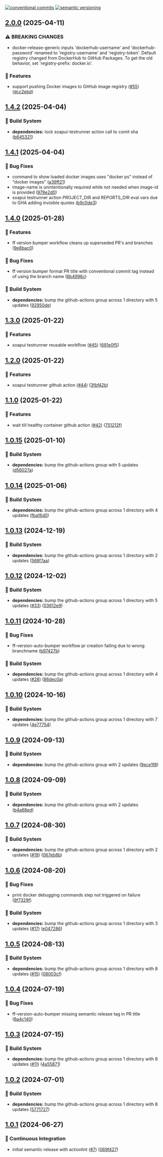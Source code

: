 [![conventional commits](https://img.shields.io/badge/conventional%20commits-1.0.0-yellow.svg)](https://conventionalcommits.org) [![semantic versioning](https://img.shields.io/badge/semantic%20versioning-2.0.0-green.svg)](https://semver.org)

## [2.0.0](https://github.com/wearefrank/ci-cd-templates/compare/v1.4.2...v2.0.0) (2025-04-11)

### ⚠ BREAKING CHANGES

* docker-release-generic inputs 'dockerhub-username' and 'dockerhub-password' renamed to 'registry-username' and 'registry-token'. Default registry changed from DockerHub to GitHub Packages. To get the old behavior, set 'registry-prefix: docker.io'.

### 🍕 Features

* support pushing Docker images to GitHub image registry ([#55](https://github.com/wearefrank/ci-cd-templates/issues/55)) ([dcc2ebd](https://github.com/wearefrank/ci-cd-templates/commit/dcc2ebd6658cd1bd7b3b78fc97f6e3bc6f0d6ba0))

## [1.4.2](https://github.com/wearefrank/ci-cd-templates/compare/v1.4.1...v1.4.2) (2025-04-04)

### 🤖 Build System

* **dependencies:** lock soapui-testrunner action call to comit sha ([b645321](https://github.com/wearefrank/ci-cd-templates/commit/b645321683c686e157c9064d7167c48dfe399bbb))

## [1.4.1](https://github.com/wearefrank/ci-cd-templates/compare/v1.4.0...v1.4.1) (2025-04-04)

### 🐛 Bug Fixes

* command to show loaded docker images uses "docker ps" instead of "docker images" ([a39ff21](https://github.com/wearefrank/ci-cd-templates/commit/a39ff213decd35421d6437215394dcc0412ae141))
* image-name is unintentionally required while not needed when image-id is provided ([979e2d0](https://github.com/wearefrank/ci-cd-templates/commit/979e2d04f5947a647b7fd38a5412a713f948f15d))
* soapui testrunner action PROJECT_DIR and REPORTS_DIR eval vars due to GHA adding invisible quotes ([b9c0de3](https://github.com/wearefrank/ci-cd-templates/commit/b9c0de3caad75fb662139e0a93fc3b875b3a3e0c))

## [1.4.0](https://github.com/wearefrank/ci-cd-templates/compare/v1.3.0...v1.4.0) (2025-01-28)

### 🍕 Features

* ff version bumper workflow cleans up superseded PR's and branches ([9e8bac0](https://github.com/wearefrank/ci-cd-templates/commit/9e8bac0f0033b7a4e491f5cead601b89060b1c99))

### 🐛 Bug Fixes

* ff version bumper format PR title with conventional commit tag instead of using the branch name ([6b4996c](https://github.com/wearefrank/ci-cd-templates/commit/6b4996ca7899e8ada98fd94878ee41ce18b52531))

### 🤖 Build System

* **dependencies:** bump the github-actions group across 1 directory with 5 updates ([92950de](https://github.com/wearefrank/ci-cd-templates/commit/92950ded1465e27d2082ba9220d46d93225447a9))

## [1.3.0](https://github.com/wearefrank/ci-cd-templates/compare/v1.2.0...v1.3.0) (2025-01-22)

### 🍕 Features

* soapui testrunner reusable workflow ([#45](https://github.com/wearefrank/ci-cd-templates/issues/45)) ([691e0f5](https://github.com/wearefrank/ci-cd-templates/commit/691e0f5f4eeb6e892a1a077989f015a3544ff13c))

## [1.2.0](https://github.com/wearefrank/ci-cd-templates/compare/v1.1.0...v1.2.0) (2025-01-22)

### 🍕 Features

* soapui testrunner github action ([#44](https://github.com/wearefrank/ci-cd-templates/issues/44)) ([3fbf42b](https://github.com/wearefrank/ci-cd-templates/commit/3fbf42b490466e1ce3302448fb13ad5a4f7a61b8))

## [1.1.0](https://github.com/wearefrank/ci-cd-templates/compare/v1.0.15...v1.1.0) (2025-01-22)

### 🍕 Features

* wait till healthy container github action ([#42](https://github.com/wearefrank/ci-cd-templates/issues/42)) ([751212f](https://github.com/wearefrank/ci-cd-templates/commit/751212f93545daa556e6426ce4c3233c190fe144))

## [1.0.15](https://github.com/wearefrank/ci-cd-templates/compare/v1.0.14...v1.0.15) (2025-01-10)

### 🤖 Build System

* **dependencies:** bump the github-actions group with 5 updates ([d56027a](https://github.com/wearefrank/ci-cd-templates/commit/d56027afeed2e5fe54b3c9a79c77ba6e1ea621f4))

## [1.0.14](https://github.com/wearefrank/ci-cd-templates/compare/v1.0.13...v1.0.14) (2025-01-06)

### 🤖 Build System

* **dependencies:** bump the github-actions group across 1 directory with 4 updates ([fba16d0](https://github.com/wearefrank/ci-cd-templates/commit/fba16d0490bc9e15213f3c61cd7bc720fbf7e8cd))

## [1.0.13](https://github.com/wearefrank/ci-cd-templates/compare/v1.0.12...v1.0.13) (2024-12-19)

### 🤖 Build System

* **dependencies:** bump the github-actions group across 1 directory with 2 updates ([568f7aa](https://github.com/wearefrank/ci-cd-templates/commit/568f7aa928702a1b1a76e3132a38de0bd34ae758))

## [1.0.12](https://github.com/wearefrank/ci-cd-templates/compare/v1.0.11...v1.0.12) (2024-12-02)

### 🤖 Build System

* **dependencies:** bump the github-actions group across 1 directory with 5 updates ([#33](https://github.com/wearefrank/ci-cd-templates/issues/33)) ([03612e9](https://github.com/wearefrank/ci-cd-templates/commit/03612e9ed88cb9f77795b72ffc2c2f410553721f))

## [1.0.11](https://github.com/wearefrank/ci-cd-templates/compare/v1.0.10...v1.0.11) (2024-10-28)

### 🐛 Bug Fixes

* ff-version-auto-bumper workflow pr creation failing due to wrong branchname ([b97427b](https://github.com/wearefrank/ci-cd-templates/commit/b97427b39fe8061454cea75de44bc48db959c503))

### 🤖 Build System

* **dependencies:** bump the github-actions group across 1 directory with 4 updates ([#28](https://github.com/wearefrank/ci-cd-templates/issues/28)) ([86dec0a](https://github.com/wearefrank/ci-cd-templates/commit/86dec0a9dd529fdd832407f0553b2fc937317206))

## [1.0.10](https://github.com/wearefrank/ci-cd-templates/compare/v1.0.9...v1.0.10) (2024-10-16)

### 🤖 Build System

* **dependencies:** bump the github-actions group across 1 directory with 7 updates ([4e77754](https://github.com/wearefrank/ci-cd-templates/commit/4e7775463e2136e791fa734d0968ef865bccfe1f))

## [1.0.9](https://github.com/wearefrank/ci-cd-templates/compare/v1.0.8...v1.0.9) (2024-09-13)

### 🤖 Build System

* **dependencies:** bump the github-actions group with 2 updates ([9ece1f8](https://github.com/wearefrank/ci-cd-templates/commit/9ece1f80f7bc2ee59b0d6b21e0bf92c913b87263))

## [1.0.8](https://github.com/wearefrank/ci-cd-templates/compare/v1.0.7...v1.0.8) (2024-09-09)

### 🤖 Build System

* **dependencies:** bump the github-actions group with 2 updates ([b4a68ed](https://github.com/wearefrank/ci-cd-templates/commit/b4a68ed2aca42f7b1ff926bd32547179931ae24a))

## [1.0.7](https://github.com/wearefrank/ci-cd-templates/compare/v1.0.6...v1.0.7) (2024-08-30)

### 🤖 Build System

* **dependencies:** bump the github-actions group across 1 directory with 2 updates ([#19](https://github.com/wearefrank/ci-cd-templates/issues/19)) ([067eb8b](https://github.com/wearefrank/ci-cd-templates/commit/067eb8b501be0b37663ed3a9d360941a49852cdb))

## [1.0.6](https://github.com/wearefrank/ci-cd-templates/compare/v1.0.5...v1.0.6) (2024-08-20)

### 🐛 Bug Fixes

* print docker debugging commands step not triggered on failure ([9f7329f](https://github.com/wearefrank/ci-cd-templates/commit/9f7329fafc0db4c30178461682333ac50c10dd92))

### 🤖 Build System

* **dependencies:** bump the github-actions group across 1 directory with 3 updates ([#17](https://github.com/wearefrank/ci-cd-templates/issues/17)) ([e047286](https://github.com/wearefrank/ci-cd-templates/commit/e047286902d357e0807cfe8b83a61d664d780daf))

## [1.0.5](https://github.com/wearefrank/ci-cd-templates/compare/v1.0.4...v1.0.5) (2024-08-13)

### 🤖 Build System

* **dependencies:** bump the github-actions group across 1 directory with 8 updates ([#15](https://github.com/wearefrank/ci-cd-templates/issues/15)) ([08003cf](https://github.com/wearefrank/ci-cd-templates/commit/08003cfd5f745327fdc801585ba1a8cc07e567b1))

## [1.0.4](https://github.com/wearefrank/ci-cd-templates/compare/v1.0.3...v1.0.4) (2024-07-19)

### 🐛 Bug Fixes

* ff-version-auto-bumper missing semantic release tag in PR title ([6a4c140](https://github.com/wearefrank/ci-cd-templates/commit/6a4c140739b91e84cc2cc640e686d8f13fc09c30))

## [1.0.3](https://github.com/wearefrank/ci-cd-templates/compare/v1.0.2...v1.0.3) (2024-07-15)

### 🤖 Build System

* **dependencies:** bump the github-actions group across 1 directory with 8 updates ([#11](https://github.com/wearefrank/ci-cd-templates/issues/11)) ([4a55871](https://github.com/wearefrank/ci-cd-templates/commit/4a5587101272cc6403df96c3d58468aad81cacb5))

## [1.0.2](https://github.com/wearefrank/ci-cd-templates/compare/v1.0.1...v1.0.2) (2024-07-01)

### 🤖 Build System

* **dependencies:** bump the github-actions group across 1 directory with 8 updates ([5771727](https://github.com/wearefrank/ci-cd-templates/commit/5771727039334cf9149df7ae54455e106ae57216))

## [1.0.1](https://github.com/wearefrank/ci-cd-templates/compare/v1.0.0...v1.0.1) (2024-06-27)

### 🔁 Continuous Integration

* initial semantic release with actionlint ([#7](https://github.com/wearefrank/ci-cd-templates/issues/7)) ([069f427](https://github.com/wearefrank/ci-cd-templates/commit/069f427ff55ad6d8625187b81d4d2c151351e296))
